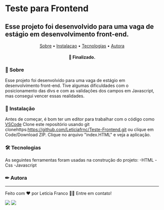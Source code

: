 # Teste para Frontend
## Esse projeto foi desenvolvido para uma vaga de estágio em desenvolvimento front-end.

<p align="center">
 <a href="#objetivo">Sobre</a> •
 <a href="#roadmap">Instalaçao</a> • 
 <a href="#tecnologias">Tecnologias</a> • 
 <a href="#autor">Autora</a>
</p>
<h4 align="center"> 
🚀 Finalizado.
</h4>

### 📌 Sobre 
Esse projeto foi desenvolvido para uma vaga de estágio em desenvolvimento front-end. Tive algumas dificuldades com o posicionamento das divs e com as validações dos campos em Javascript, mas consegui vencer essas realidades.

### 🏁 Instalação

Antes de começar, é bom ter um editor para trabalhar com o código como [VSCode](https://code.visualstudio.com/)
Clone este repositório usando git clonehttps:https://github.com/Leticiafrnc/Teste-Frontend.git ou clique em Code/Download ZIP. Clique no arquivo "index.HTML" e veja a aplicação.

### 🛠 Tecnologias

As seguintes ferramentas foram usadas na construção do projeto:
-HTML
-Css
-Javascript

### ✏ Autora
---

Feito com ❤️ por Letícia Franco 👋🏽 Entre em contato!

 [<img src="https://img.shields.io/badge/linkedin-%230077B5.svg?&style=for-the-badge&logo=linkedin&logoColor=white" />](https://www.linkedin.com/in/leticiafrnc//) [<img src = "https://img.shields.io/badge/instagram-%23E4405F.svg?&style=for-the-badge&logo=instagram&logoColor=white">](https://www.instagram.com/devleticiafranco/) 

